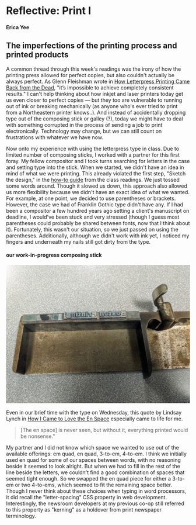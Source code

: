 # Reflective: Print I

#### Erica Yee

## The imperfections of the printing process and printed products

A common thread through this week's readings was the irony of how the printing press allowed for perfect copies, but also couldn't actually be always perfect. As Glenn Fleishman wrote in [How Letterpress Printing Came Back from the Dead](https://www.wired.com/story/how-letterpress-printing-came-back-from-the-dead/), "it’s impossible to achieve completely consistent results." I can't help thinking about how inkjet and laser printers today get us even closer to perfect copies — but they too are vulnerable to running out of ink or breaking mechanically (as anyone who's ever tried to print from a Northeastern printer knows..). And instead of accidentally dropping type out of the composing stick or galley (?), today we might have to deal with something corrupted in the process of sending a job to print electronically. Technology may change, but we can still count on frustrations with whatever we have now.

Now onto my experience with using the letterpress type in class. Due to limited number of composing sticks, I worked with a partner for this first foray. My fellow compositor and I took turns searching for letters in the case and setting type into the stick. When we started, we didn't have an idea in mind of what we were printing. This already violated the first step, "Sketch the design," in the [how-to guide](https://inkbotdesign.com/letterpress-printing/) from the class readings. We just tossed some words around. Though it slowed us down, this approach also allowed us more flexibility because we didn't have an exact idea of what we wanted. For example, at one point, we decided to use parentheses or brackets. However, the case we had of Franklin Gothic type didn't have any. If I had been a compositor a few hundred years ago setting a client's manuscript on deadline, I would've been stuck and very stressed (though I guess most parentheses could probably be shared between fonts, now that I think about it). Fortunately, this wasn't our situation, so we just passed on using the parentheses. Additionally, although we didn't work with ink yet, I noticed my fingers and underneath my nails still got dirty from the type.

#### our work-in-progress composing stick
![setting type on a composing stick](/images/composing_stick.jpg)

Even in our brief time with the type on Wednesday, this quote by Lindsay Lynch in [How I Came to Love the En Space](https://www.theatlantic.com/technology/archive/2016/09/how-i-came-to-love-the-en-space/499337/) especially came to life for me.

> [The en space] is never seen, but without it, everything printed would be nonsense."

 My partner and I did not know which space we wanted to use out of the available offerings: em quad, en quad, 3-to-em, 4-to-em. I think we initially used en quad for some of our spaces between words, with no reasoning beside it seemed to look alright. But when we had to fill in the rest of the line beside the letters, we couldn't find a good combination of spaces that seemed tight enough. So we swapped the en quad piece for either a 3-to-em or two 4-to-ems, which seemed to fit the remaining space better. Though I never think about these choices when typing in word processors, it did recall the "letter-spacing" CSS property in web development. Interestingly, the newsroom developers at my previous co-op still referred to this property as "kerning" as a holdover from print newspaper terminology.
